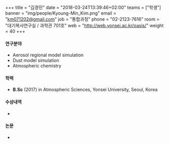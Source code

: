 +++
title = "김경민"
date = "2018-03-24T13:39:46+02:00"
teams = ["학생"]
banner = "img/people/Kyoung-Min_Kim.png"
email = "km071202@gmail.com"
job = "통합과정"
phone = "02-2123-7616"
room = "대기복사연구실 / 과학관 701호"
web = "http://web.yonsei.ac.kr/oasis/"
weight = 40
+++

#### 연구분야
+ Aerosol regional model simulation
+ Dust model simulation
+ Atmospheric chemistry

#### 학력
+ **B.Sc** (2017) in Atmospheric Sciences, Yonsei University, Seoul, Korea

#### 수상내역
 +

#### 논문
+
